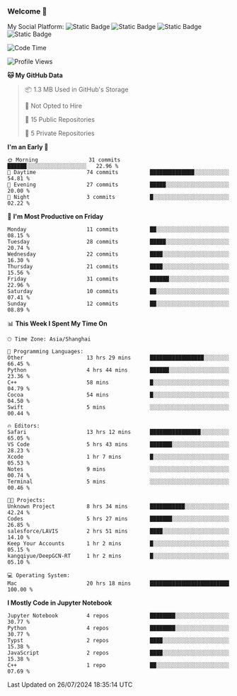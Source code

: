 ### Welcome 👋

<!--
**CheneyNine/CheneyNine** is a ✨ _special_ ✨ repository because its `README.md` (this file) appears on your GitHub profile.

Here are some ideas to get you started:

- 🔭 I’m currently working on ...
- 🌱 I’m currently learning ...
- 👯 I’m looking to collaborate on ...
- 🤔 I’m looking for help with ...
- 💬 Ask me about ...
- 📫 How to reach me: ...
- 😄 Pronouns: ...
- ⚡ Fun fact: ...
-->

My Social Platform:
![Static Badge](https://img.shields.io/badge/_-CheneyNine-black?style=flat&logo=Github&logoColor=white&cacheSeconds=https%3A%2F%2Fgithub.com%2FCheneyNine)
![Static Badge](https://img.shields.io/badge/_-cheneynine.top-purple?style=flat&logo=googlehome&logoColor=white&link=https%3A%2F%2Fwww.cheneynine.top)
![Static Badge](https://img.shields.io/badge/_-CQU__Cheney-green?style=flat&logo=wechat&logoColor=white&link=https%3A%2F%2Fwww.linkedin.com%2Fin%2Fyinan-chen-9b09202b9%2F)
![Static Badge](https://img.shields.io/badge/_-Cheney-blue?style=flat&logo=linkedin&logoColor=white&link=https%3A%2F%2Fwww.linkedin.com%2Fin%2Fyinan-chen-9b09202b9%2F)


<!--START_SECTION:waka-->
![Code Time](http://img.shields.io/badge/Code%20Time-215%20hrs%2016%20mins-blue)

![Profile Views](http://img.shields.io/badge/Profile%20Views-0-blue)

**🐱 My GitHub Data** 

> 📦 1.3 MB Used in GitHub's Storage 
 > 
> 🚫 Not Opted to Hire
 > 
> 📜 15 Public Repositories 
 > 
> 🔑 5 Private Repositories 
 > 
**I'm an Early 🐤** 

```text
🌞 Morning                31 commits          ██████░░░░░░░░░░░░░░░░░░░   22.96 % 
🌆 Daytime                74 commits          ██████████████░░░░░░░░░░░   54.81 % 
🌃 Evening                27 commits          █████░░░░░░░░░░░░░░░░░░░░   20.00 % 
🌙 Night                  3 commits           █░░░░░░░░░░░░░░░░░░░░░░░░   02.22 % 
```
📅 **I'm Most Productive on Friday** 

```text
Monday                   11 commits          ██░░░░░░░░░░░░░░░░░░░░░░░   08.15 % 
Tuesday                  28 commits          █████░░░░░░░░░░░░░░░░░░░░   20.74 % 
Wednesday                22 commits          ████░░░░░░░░░░░░░░░░░░░░░   16.30 % 
Thursday                 21 commits          ████░░░░░░░░░░░░░░░░░░░░░   15.56 % 
Friday                   31 commits          ██████░░░░░░░░░░░░░░░░░░░   22.96 % 
Saturday                 10 commits          ██░░░░░░░░░░░░░░░░░░░░░░░   07.41 % 
Sunday                   12 commits          ██░░░░░░░░░░░░░░░░░░░░░░░   08.89 % 
```


📊 **This Week I Spent My Time On** 

```text
🕑︎ Time Zone: Asia/Shanghai

💬 Programming Languages: 
Other                    13 hrs 29 mins      █████████████████░░░░░░░░   66.45 % 
Python                   4 hrs 44 mins       ██████░░░░░░░░░░░░░░░░░░░   23.36 % 
C++                      58 mins             █░░░░░░░░░░░░░░░░░░░░░░░░   04.79 % 
Cocoa                    54 mins             █░░░░░░░░░░░░░░░░░░░░░░░░   04.50 % 
Swift                    5 mins              ░░░░░░░░░░░░░░░░░░░░░░░░░   00.44 % 

🔥 Editors: 
Safari                   13 hrs 12 mins      ████████████████░░░░░░░░░   65.05 % 
VS Code                  5 hrs 43 mins       ███████░░░░░░░░░░░░░░░░░░   28.23 % 
Xcode                    1 hr 7 mins         █░░░░░░░░░░░░░░░░░░░░░░░░   05.53 % 
Notes                    9 mins              ░░░░░░░░░░░░░░░░░░░░░░░░░   00.74 % 
Terminal                 5 mins              ░░░░░░░░░░░░░░░░░░░░░░░░░   00.46 % 

🐱‍💻 Projects: 
Unknown Project          8 hrs 34 mins       ███████████░░░░░░░░░░░░░░   42.24 % 
Codes                    5 hrs 27 mins       ███████░░░░░░░░░░░░░░░░░░   26.85 % 
salesforce/LAVIS         2 hrs 51 mins       ████░░░░░░░░░░░░░░░░░░░░░   14.10 % 
Keep Your Accounts       1 hr 2 mins         █░░░░░░░░░░░░░░░░░░░░░░░░   05.15 % 
kangqiyue/DeepGCN-RT     1 hr 2 mins         █░░░░░░░░░░░░░░░░░░░░░░░░   05.10 % 

💻 Operating System: 
Mac                      20 hrs 18 mins      █████████████████████████   100.00 % 
```

**I Mostly Code in Jupyter Notebook** 

```text
Jupyter Notebook         4 repos             ████████░░░░░░░░░░░░░░░░░   30.77 % 
Python                   4 repos             ████████░░░░░░░░░░░░░░░░░   30.77 % 
Typst                    2 repos             ████░░░░░░░░░░░░░░░░░░░░░   15.38 % 
JavaScript               2 repos             ████░░░░░░░░░░░░░░░░░░░░░   15.38 % 
C++                      1 repo              ██░░░░░░░░░░░░░░░░░░░░░░░   07.69 % 
```




 Last Updated on 26/07/2024 18:35:14 UTC
<!--END_SECTION:waka-->


